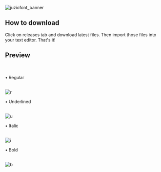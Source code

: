 ![juziofont_banner](https://user-images.githubusercontent.com/49320100/155890286-297b24f2-30e6-4780-ba7b-cca11d515116.png)
## How to download
Click on releases tab and download latest files. Then import those files into your text editor. That's it!
## Preview
<br>
<br>
• Regular

<br>
<br>

![r](https://media.discordapp.net/attachments/824247674571194418/947531260534853632/normal.png)

• Underlined 
<br>
<br>

![u](https://media.discordapp.net/attachments/824247674571194418/947531260719419432/underline.png) 

• Italic
<br>
<br>

![i](https://media.discordapp.net/attachments/824247674571194418/947531260878782464/2.png)

• Bold
<br>
<br>

![b](https://media.discordapp.net/attachments/824247674571194418/947531261101092874/bold.png)
